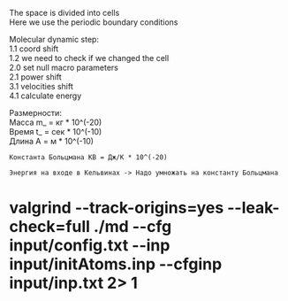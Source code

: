 The space is divided into cells  
Here we use the periodic boundary conditions  
  
Molecular dynamic step:      
    1.1 coord shift  
    1.2 we need to check if we changed the cell  
    2.0 set null macro parameters  
    2.1 power shift  
    3.1 velocities shift  
    4.1 calculate energy  
  
  
  
Размерности:   
    Масса m_ = кг * 10^(-20)  
    Время t_ = сек * 10^(-10)  
    Длина A = м * 10^(-10)  
  
    Константа Больцмана KB = Дж/К * 10^(-20)  
  
    Энергия на входе в Кельвинах -> Надо умножать на константу Больцмана  

# valgrind --track-origins=yes --leak-check=full ./md --cfg input/config.txt --inp input/initAtoms.inp --cfginp input/inp.txt 2> 1